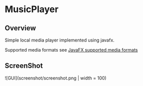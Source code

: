 # MusicPlayer



## Overview

Simple local media player implemented using javafx.

Supported media formats see
[JavaFX supported media formats](https://docs.oracle.com/javafx/2/api/javafx/scene/media/package-summary.html#SupportedMediaTypes)




## ScreenShot

![GUI](screenshot/screenshot.png | width = 100)

